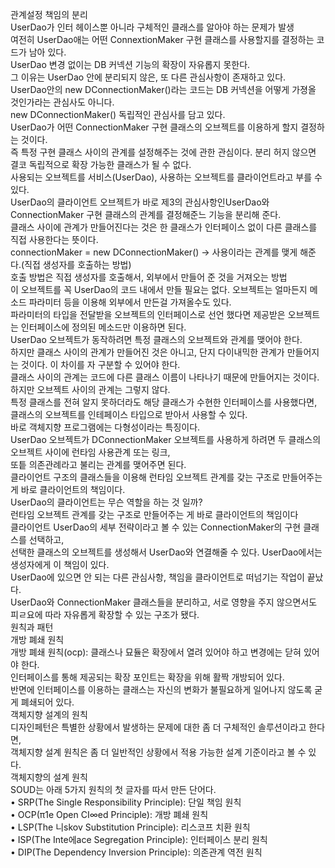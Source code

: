 관계설정 책임의 분리   
UserDao가 인터 헤이스뿐 아니라 구체적인 클래스를 알아야 하는 문제가 발생  
여전히 UserDao애는 어떤 ConnextionMaker 구현 클래스를 사용할지를 결정하는 코드가 남아 있다.  
UserDao 변경 없이는 DB 커넥션 기능의 확장이 자유롭지 못한다.  
그 이유는 UserDao 안에 분리되지 않은,  또 다른 관심사항이 존재하고 있다.  
UserDao안의 new DConnectionMaker()라는 코드는 DB 커넥션을 어떻게 가졍올 것인가라는 관심사도 아니다.   
new DConnectionMaker() 독립적인 관심사를 담고 있다.  
UserDao가 어떤 ConnectionMaker 구현 클래스의 오브젝트를 이용하게 할지 결정하는 것이다.   
즉 특정 구현 클래스 사이의 관계를 설정해주는 것에 관한 관심이다. 분리 허지 않으면 결코 독립적으로 확장 가능한 클래스가 될 수 없다.  
사용되는 오브젝트를 서비스(UserDao), 사용하는 오브젝트를 클라이언트라고 부를 수 있다.  
UserDao의 클라이언트 오브젝트가 바로 제3의 관심사항인UserDao와 ConnectionMaker 구현 클래스의 관계를 결정해준느 기능을 분리해 준다.  
클래스 사이에 관계가 만들어진다는 것은 한 클래스가 인터페이스 없이 다른 클래스를 직접 사용한다는 뜻이다.  
connectionMaker = new DConnectionMaker() -> 사용이라는 관계를 맺게 해준다.(직접 생성자를 호출하는 방법)  
호출 방법은 직접 생성자를 호출해서, 외부에서 만들어 준 것을 거져오는 방법  
이 오브젝트를 꼭 UserDao의 코드 내에서 만들 필요는 없다. 오브젝트는 얼마든지 메소드 파라미터 등을 이용해 외부에서 만든걸 가져올수도 있다.  
파라미터의 타입을 전달받을 오브젝트의 인터페이스로 선언 했다면 제공받은 오브젝트는 인터페이스에 정의된 메소드만 이용하면 된다.   
UserDao 오브젝트가 동작하려면 특정 클래스의 오브젝트와 관계를 맺어야 한다.   
하지만 클래스 사이의 관계가 만들어진 것은 아니고, 단지 다이내믹한 관계가 만들어지는 것이다. 이 차이를 자 구분할 수 있어야 한다.  
클래스 사이의 관계는 코드에 다른 클래스 이름이 나타나기 때문에 만들어지는 것이다.   
하지만 오브젝트 사이의 관계는 그렇지 않다.   
특정 클래스를 전혀 알지 못하더라도 해당 클래스가 수현한 인터페이스를 사용했다면, 클래스의 오브젝트를 인테페이스 타입으로 받아서 사용할 수 있다.   
바로 객체지향 프로그램에는 다형성이라는 특징이다.  
UserDao 오브젝트가 DConnectionMaker 오브젝트를 사용하게 하려면 두 클래스의 오브젝트 사이에 런타임 사용관계 또는 링크,   
또틑 의존관례라고 불리는 관계를 맺어주면 된다.  
클라이언트 구조의 클래스들을 이용해 런타임 오브젝트 관계를 갖는 구조로 만들어주는 게 바로 클라이언트의 책임이다.  
UserDao의 클라이언트는 무슨 역할을 하는 것 일까?  
런타임 오브젝트 관계를 갖는 구조로 만들어주는 게 바로 클라이언트의 책임이다  
클라이언트 UserDao의 세부 전략이라고 볼 수 있는 ConnectionMaker의 구현 클래스를 선택하고,   
선택한 클래스의 오브젝트를 생성해서 UserDao와 연결해줄 수 있다. UserDao에서는 생성자에게 이 책임이 있다.   
UserDao에 있으면 안 되는 다른 관심사항, 책임을 클라이언트로 떠넘기는 작업이 끝났다.  
UserDao와 ConnectionMaker 클래스들을 분리하고, 서로 영향을 주지 않으면서도 피ㄹ요에 따라 자유롭게 확장할 수 있는 구조가 됐다.  
원칙과 패턴   
개방 폐쇄 원칙  
개방 폐쇄 원칙(ocp): 클래스나 묘듈은 확장에서 열려 있어야 하고 변경에는 닫혀 있어야 한다.  
인터페이스를 통해 제공되는 확장 포인트는 확장을 위해 활짝 개방되어 있다.   
반면에 인터페이스를 이용하는 클래스는 자신의 변화가 불필요하게 일어나지 않도록 굳게 폐쇄되어 있다.  
객체지향 설계의 원칙  
디자인페턴은 특별한 상황에서 발생하는 문제에 대한 좀 더 구체적인 솔루션이라고 한다면,   
객체지향 설계 원칙은 좀 더 일반적인 상황에서 적용 가능한 설계 기준이라고 볼 수 있다.   
객체지향의 설계 원칙   
SOUD는 아래 5가지 원칙의 첫 글자를 따서 만든 단어다.     
• SRP(The Single Responsibility Principle): 단일 책임 원칙   
• OCP(π1e Open CI∞ed Principle): 개방 폐쇄 원칙   
• LSP(The 니skov Substitution Principle): 리스코프 치환 원칙   
• ISP(The Inte에ace Segregation Principle): 인터페이스 분리 원칙   
• DIP(The Dependency Inversion Principle): 의존관계 역전 원칙  

